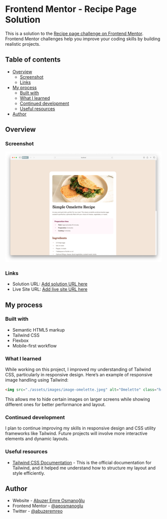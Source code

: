 # Frontend Mentor - Recipe Page Solution

This is a solution to the [Recipe page challenge on Frontend Mentor](https://www.frontendmentor.io/challenges/recipe-page-KiTsR8QQKm). Frontend Mentor challenges help you improve your coding skills by building realistic projects.

## Table of contents

- [Overview](#overview)
  - [Screenshot](#screenshot)
  - [Links](#links)
- [My process](#my-process)
  - [Built with](#built-with)
  - [What I learned](#what-i-learned)
  - [Continued development](#continued-development)
  - [Useful resources](#useful-resources)
- [Author](#author)

## Overview

### Screenshot

![](./assets/images/Screenshot.png)

### Links

- Solution URL: [Add solution URL here](https://github.com/aeosmanoglu/recipe-page)
- Live Site URL: [Add live site URL here](https://aeosmanoglu.github.io/recipe-page/)

## My process

### Built with

- Semantic HTML5 markup
- Tailwind CSS
- Flexbox
- Mobile-first workflow

### What I learned

While working on this project, I improved my understanding of Tailwind CSS, particularly in responsive design. Here’s an example of responsive image handling using Tailwind:

```html
<img src="./assets/images/image-omelette.jpeg" alt="Omelette" class="h-[171px] w-full object-cover md:hidden">
```

This allows me to hide certain images on larger screens while showing different ones for better performance and layout.

### Continued development

I plan to continue improving my skills in responsive design and CSS utility frameworks like Tailwind. Future projects will involve more interactive elements and dynamic layouts.

### Useful resources

- [Tailwind CSS Documentation](https://tailwindcss.com/docs) - This is the official documentation for Tailwind, and it helped me understand how to structure my layout and style efficiently.

## Author

- Website - [Abuzer Emre Osmanoğlu](https://abuzeremre.com)
- Frontend Mentor - [@aeosmanoglu](https://www.frontendmentor.io/profile/aeosmanoglu)
- Twitter - [@abuzeremreo](https://twitter.com/abuzeremreo)
